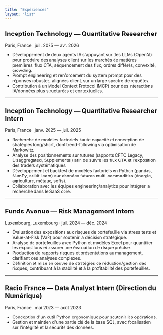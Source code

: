 ```yaml
---
title: "Expériences"
layout: "list"
---
```


## Inception Technology — Quantitative Researcher
Paris, France · juil. 2025 — avr. 2026

- Développement de deux agents IA s'appuyant sur des LLMs (OpenAI) pour produire des analyses client sur les marchés de matières premières: flux CTA, séquencement des flux, ordres différés, convexité, crowding.
- Prompt engineering et renforcement du system prompt pour des réponses robustes, alignées client, sur un large spectre de requêtes.
- Contribution à un Model Context Protocol (MCP) pour des interactions IA/données plus structurées et contextuelles.

---

## Inception Technology — Quantitative Researcher Intern
Paris, France · janv. 2025 — juil. 2025

- Recherche de modèles factoriels haute capacité et conception de stratégies long/short, dont trend-following via optimisation de Markowitz.
- Analyse des positionnements sur futures (rapports CFTC Legacy, Disaggregated, Supplemental) afin de suivre les flux CTA et l'exposition des traders systématiques.
- Développement et backtest de modèles factoriels en Python (pandas, NumPy, scikit-learn) sur données futures multi-commodities (énergie, agriculture, métaux, softs).
- Collaboration avec les équipes engineering/analytics pour intégrer la recherche dans le SaaS core.

---

## Funds Avenue — Risk Management Intern
Luxembourg, Luxembourg · juil. 2024 — déc. 2024

- Évaluation des expositions aux risques de portefeuille via stress tests et Value-at-Risk (VaR) pour soutenir la décision stratégique.
- Analyse de portefeuilles avec Python et modèles Excel pour quantifier les expositions et assurer une évaluation de risque précise.
- Production de rapports risques et présentations au management, clarifiant des analyses complexes.
- Définition et mise en œuvre de stratégies de réduction/gestion des risques, contribuant à la stabilité et à la profitabilité des portefeuilles.

---

## Radio France — Data Analyst Intern (Direction du Numérique)
Paris, France · mai 2023 — août 2023

- Conception d'un outil Python ergonomique pour soutenir les opérations.
- Gestion et maintien d'une partie clé de la base SQL, avec focalisation sur l'intégrité et la sécurité des données.


